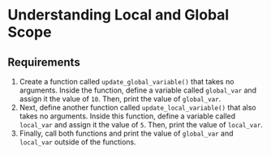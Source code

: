 # Understanding Local and Global Scope

## Requirements

1. Create a function called `update_global_variable()` that takes no arguments. Inside the function, define a variable called `global_var` and assign it the value of `10`. Then, print the value of `global_var`.
2. Next, define another function called `update_local_variable()` that also takes no arguments. Inside this function, define a variable called `local_var` and assign it the value of `5`. Then, print the value of `local_var`.
3. Finally, call both functions and print the value of `global_var` and `local_var` outside of the functions.